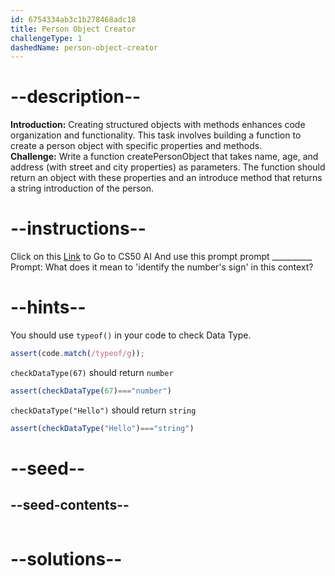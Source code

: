 ```yaml
---
id: 6754334ab3c1b278468adc18
title: Person Object Creator
challengeType: 1
dashedName: person-object-creator
---
```


# --description--

**Introduction:**
Creating structured objects with methods enhances code organization and functionality. This task involves building a function to create a person object with specific properties and methods.
<br>
**Challenge:**
Write a function createPersonObject that takes name, age, and address (with street and city properties) as parameters. The function should return an object with these properties and an introduce method that returns a string introduction of the person.

# --instructions--

Click on this <a href = "https://cs50.ai/chat">Link</a>  to Go to CS50 AI 
And use this prompt prompt __________
Prompt: What does it mean to 'identify the number's sign' in this context?

# --hints--

You should use `typeof()`  in your code to check Data Type.

```js
assert(code.match(/typeof/g));
```

`checkDataType(67)` should return `number`

```js
assert(checkDataType(67)==="number")
```

`checkDataType("Hello")` should return `string`

```js
assert(checkDataType("Hello")==="string")
```

# --seed--
## --seed-contents--

```js

```

# --solutions--

```js

```
